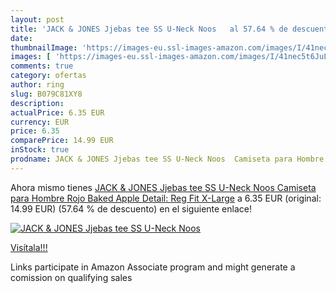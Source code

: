 ```yaml
---
layout: post
title: 'JACK & JONES Jjebas tee SS U-Neck Noos   al 57.64 % de descuento'
date: 
thumbnailImage: 'https://images-eu.ssl-images-amazon.com/images/I/41nec5t6JuL._SL200_.jpg'
images: [ 'https://images-eu.ssl-images-amazon.com/images/I/41nec5t6JuL._SL200_.jpg' ]
comments: true
category: ofertas
author: ring
slug: B079C81XY8
description:
actualPrice: 6.35 EUR
currency: EUR
price: 6.35
comparePrice: 14.99 EUR
inStock: true
prodname: JACK & JONES Jjebas tee SS U-Neck Noos  Camiseta para Hombre  Rojo  Baked Apple Detail: Reg Fit  X-Large
---
```


Ahora mismo tienes [JACK & JONES Jjebas tee SS U-Neck Noos  Camiseta para Hombre  Rojo  Baked Apple Detail: Reg Fit  X-Large](https://www.amazon.es/dp/B079C81XY8/?tag=tolees-21) a 6.35 EUR (original: 14.99 EUR) (57.64 %  de descuento) en el siguiente enlace!

[![JACK & JONES Jjebas tee SS U-Neck Noos  ](https://images-eu.ssl-images-amazon.com/images/I/41nec5t6JuL._SL200_.jpg)](https://www.amazon.es/dp/B079C81XY8/?tag=tolees-21)

[Visítala!!!](https://www.amazon.es/dp/B079C81XY8/?tag=tolees-21)

Links participate in Amazon Associate program and might generate a comission on qualifying sales
